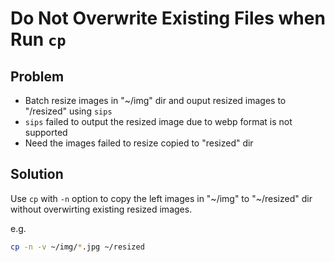 # Do Not Overwrite Existing Files when Run `cp`

## Problem
* Batch resize images in "~/img" dir and ouput resized images to "/resized" using `sips`
* `sips` failed to output the resized image due to webp format is not supported
* Need the images failed to resize copied to "resized" dir

## Solution
Use `cp` with `-n` option to copy the left images in "~/img" to "~/resized" dir without overwirting existing resized images.

e.g.
```bash
cp -n -v ~/img/*.jpg ~/resized
```
